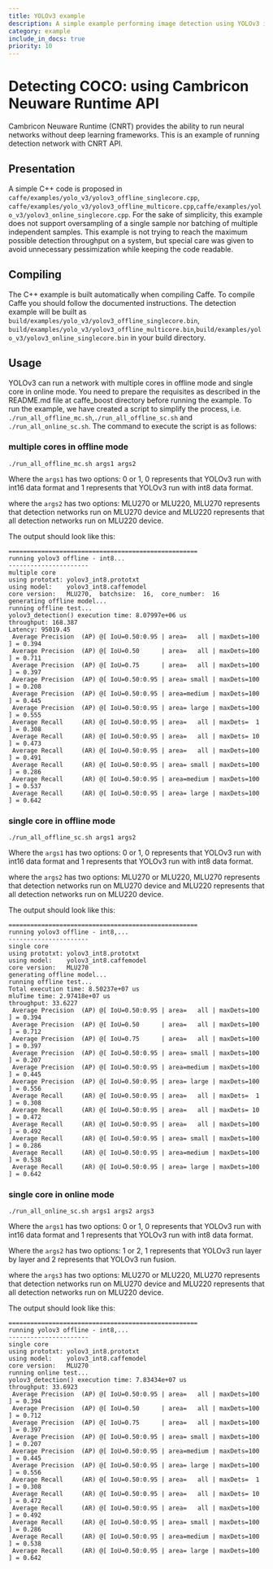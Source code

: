 ```yaml
---
title: YOLOv3 example
description: A simple example performing image detection using YOLOv3 interface of Cambricon SDK
category: example
include_in_docs: true
priority: 10
---
```


# Detecting COCO: using Cambricon Neuware Runtime API

Cambricon Neuware Runtime (CNRT) provides the ability to run neural networks without deep learning frameworks. This is an example of running detection network with CNRT API.

## Presentation

A simple C++ code is proposed in `caffe/examples/yolo_v3/yolov3_offline_singlecore.cpp`, `caffe/examples/yolo_v3/yolov3_offline_multicore.cpp`,`caffe/examples/yolo_v3/yolov3_online_singlecore.cpp`. For the sake of simplicity, this example does not support oversampling of a single sample nor batching of multiple independent samples. This example is not trying to reach the maximum possible detection throughput on a system, but special care was given to avoid unnecessary pessimization while keeping the code readable.

## Compiling

The C++ example is built automatically when compiling Caffe. To compile Caffe you should follow the documented instructions. The detection example will be built as `build/examples/yolo_v3/yolov3_offline_singlecore.bin`, `build/examples/yolo_v3/yolov3_offline_multicore.bin`,`build/examples/yolo_v3/yolov3_online_singlecore.bin` in your build directory.

## Usage

YOLOv3 can run a network with multiple cores in offline mode and single core in online mode. You need to prepare the requisites as described in the README.md file at caffe_boost directory before running the example. To run the example, we have created a script to simplify the process, i.e. `./run_all_offline_mc.sh`,`./run_all_offline_sc.sh` and `./run_all_online_sc.sh`. The command to execute the script is as follows:

### multiple cores in offline mode

```
./run_all_offline_mc.sh args1 args2
```
Where the `args1` has two options: 0 or 1, 0 represents that YOLOv3 run with int16 data format and 1 represents that YOLOv3 run with int8 data format.

where the `args2` has two options: MLU270 or MLU220, MLU270 represents that detection networks run on MLU270 device and MLU220 represents that all detection networks run on MLU220 device.

The output should look like this:
```
====================================================
running yolov3 offline - int8...
----------------------
multiple core
using prototxt: yolov3_int8.prototxt
using model:    yolov3_int8.caffemodel
core version:   MLU270,  batchsize:  16,  core_number:  16
generating offline model...
running offline test...
yolov3_detection() execution time: 8.07997e+06 us
throughput: 168.387
Latency: 95019.45
 Average Precision  (AP) @[ IoU=0.50:0.95 | area=   all | maxDets=100 ] = 0.394
 Average Precision  (AP) @[ IoU=0.50      | area=   all | maxDets=100 ] = 0.711
 Average Precision  (AP) @[ IoU=0.75      | area=   all | maxDets=100 ] = 0.397
 Average Precision  (AP) @[ IoU=0.50:0.95 | area= small | maxDets=100 ] = 0.208
 Average Precision  (AP) @[ IoU=0.50:0.95 | area=medium | maxDets=100 ] = 0.445
 Average Precision  (AP) @[ IoU=0.50:0.95 | area= large | maxDets=100 ] = 0.555
 Average Recall     (AR) @[ IoU=0.50:0.95 | area=   all | maxDets=  1 ] = 0.308
 Average Recall     (AR) @[ IoU=0.50:0.95 | area=   all | maxDets= 10 ] = 0.473
 Average Recall     (AR) @[ IoU=0.50:0.95 | area=   all | maxDets=100 ] = 0.491
 Average Recall     (AR) @[ IoU=0.50:0.95 | area= small | maxDets=100 ] = 0.286
 Average Recall     (AR) @[ IoU=0.50:0.95 | area=medium | maxDets=100 ] = 0.537
 Average Recall     (AR) @[ IoU=0.50:0.95 | area= large | maxDets=100 ] = 0.642
```
### single core in offline mode

```
./run_all_offline_sc.sh args1 args2
```
Where the `args1` has two options: 0 or 1, 0 represents that YOLOv3 run with int16 data format and 1 represents that YOLOv3 run with int8 data format.

where the `args2` has two options: MLU270 or MLU220, MLU270 represents that detection networks run on MLU270 device and MLU220 represents that all detection networks run on MLU220 device.

The output should look like this:
```
====================================================
running yolov3 offline - int8,...
----------------------
single core
using prototxt: yolov3_int8.prototxt
using model:    yolov3_int8.caffemodel
core version:   MLU270
generating offline model...
running offline test...
Total execution time: 8.50237e+07 us
mluTime time: 2.97418e+07 us
throughput: 33.6227
 Average Precision  (AP) @[ IoU=0.50:0.95 | area=   all | maxDets=100 ] = 0.394
 Average Precision  (AP) @[ IoU=0.50      | area=   all | maxDets=100 ] = 0.712
 Average Precision  (AP) @[ IoU=0.75      | area=   all | maxDets=100 ] = 0.397
 Average Precision  (AP) @[ IoU=0.50:0.95 | area= small | maxDets=100 ] = 0.207
 Average Precision  (AP) @[ IoU=0.50:0.95 | area=medium | maxDets=100 ] = 0.445
 Average Precision  (AP) @[ IoU=0.50:0.95 | area= large | maxDets=100 ] = 0.556
 Average Recall     (AR) @[ IoU=0.50:0.95 | area=   all | maxDets=  1 ] = 0.308
 Average Recall     (AR) @[ IoU=0.50:0.95 | area=   all | maxDets= 10 ] = 0.472
 Average Recall     (AR) @[ IoU=0.50:0.95 | area=   all | maxDets=100 ] = 0.492
 Average Recall     (AR) @[ IoU=0.50:0.95 | area= small | maxDets=100 ] = 0.286
 Average Recall     (AR) @[ IoU=0.50:0.95 | area=medium | maxDets=100 ] = 0.538
 Average Recall     (AR) @[ IoU=0.50:0.95 | area= large | maxDets=100 ] = 0.642
```
### single core in online mode

```
./run_all_online_sc.sh args1 args2 args3
```
Where the `args1` has two options: 0 or 1, 0 represents that YOLOv3 run with int16 data format and 1 represents that YOLOv3 run with int8 data format.

Where the `args2` has two options: 1 or 2, 1 represents that YOLOv3 run layer by layer and 2 represents that YOLOv3 run fusion.

where the `args3` has two options: MLU270 or MLU220, MLU270 represents that detection networks run on MLU270 device and MLU220 represents that all detection networks run on MLU220 device.

The output should look like this:
```
====================================================
running yolov3 offline - int8,...
----------------------
single core
using prototxt: yolov3_int8.prototxt
using model:    yolov3_int8.caffemodel
core version:   MLU270
running online test...
yolov3_detection() execution time: 7.83434e+07 us
throughput: 33.6923
 Average Precision  (AP) @[ IoU=0.50:0.95 | area=   all | maxDets=100 ] = 0.394
 Average Precision  (AP) @[ IoU=0.50      | area=   all | maxDets=100 ] = 0.712
 Average Precision  (AP) @[ IoU=0.75      | area=   all | maxDets=100 ] = 0.397
 Average Precision  (AP) @[ IoU=0.50:0.95 | area= small | maxDets=100 ] = 0.207
 Average Precision  (AP) @[ IoU=0.50:0.95 | area=medium | maxDets=100 ] = 0.445
 Average Precision  (AP) @[ IoU=0.50:0.95 | area= large | maxDets=100 ] = 0.556
 Average Recall     (AR) @[ IoU=0.50:0.95 | area=   all | maxDets=  1 ] = 0.308
 Average Recall     (AR) @[ IoU=0.50:0.95 | area=   all | maxDets= 10 ] = 0.472
 Average Recall     (AR) @[ IoU=0.50:0.95 | area=   all | maxDets=100 ] = 0.492
 Average Recall     (AR) @[ IoU=0.50:0.95 | area= small | maxDets=100 ] = 0.286
 Average Recall     (AR) @[ IoU=0.50:0.95 | area=medium | maxDets=100 ] = 0.538
 Average Recall     (AR) @[ IoU=0.50:0.95 | area= large | maxDets=100 ] = 0.642
```
